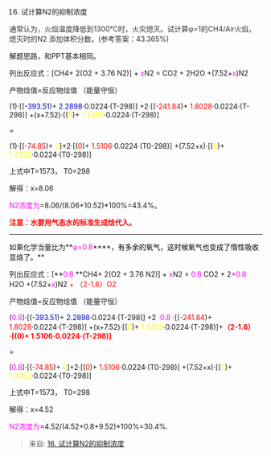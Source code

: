 16. 试计算N2的抑制浓度

<font style="color:#333333;">通常认为，火焰温度降低到1300℃时，火灾熄灭。试计算φ=1的CH</font><font style="color:#333333;">4</font><font style="color:#333333;">/Air火焰，熄灭时的N</font><font style="color:#333333;">2</font><font style="color:#333333;"> 添加体积分数。(参考答案：43.365%)</font>

解题思路，和PPT基本相同。

列出反应式：[CH4+ 2(O2 + 3.76 N2)] +   <font style="color:#ff00ff;">x</font>N2 = CO2 + 2H2O +(7.52+<font style="color:#ff00ff;">x</font>)N2

产物焓值=反应物焓值  （能量守恒）

(1)·[(<font style="color:#0000cc;">-393.51</font>)+ <font style="color:#0000cc;">2.2898</font>·0.0224·(T-298)] +2·[(<font style="color:red;">-241.84</font>)+ <font style="color:red;">1.8028</font>·0.0224·(T-298)] +(x+7.52)·[(<font style="color:yellow;">0</font>)+ <font style="color:yellow;">1.4252</font>·0.0224·(T-298)]

=

(1)·[(<font style="color:red;">-74.85</font>)+ <font style="color:yellow;">0</font>]+2·[(<font style="color:red;">0</font>)+ <font style="color:red;">1.5106</font>·0.0224·(T0-298)] +(7.52+x)·[(<font style="color:yellow;">0</font>)+ <font style="color:yellow;">1.4252</font>·0.0224·(T0-298)] 

上式中T=1573， T0=298 

解得：x=8.06 

<font style="color:#ff00ff;">N</font><font style="color:#ff00ff;">2</font><font style="color:#ff00ff;">浓度为</font>=8.06/(8.06+10.52)*100%=43.4%。

**<font style="color:#ff0000;">注意：水要用气态水的标准生成焓代入。</font>**

*****************************************************************************************

如果化学当量比为**<font style="color:#ff00ff;">φ=0.8</font>****<font style="color:#000000;">，有多余的氧气，这时候氧气也变成了惰性吸收显焓了。</font>**

列出反应式：[**<font style="color:#ff00ff;">0.8 </font>**CH4+ 2(O2 + 3.76 N2)] +   <font style="color:#ff00ff;">x</font>N2 = <font style="color:#ff00ff;">0.8</font> CO2 + 2<font style="color:#ff00ff;">*0.8</font> H2O +(7.52+<font style="color:#ff00ff;">x</font>)N2 <font style="color:#ff0000;">+ （2-1.6）</font><font style="color:#ff0000;">O</font><font style="color:#ff0000;">2</font><font style="color:#ff0000;"> </font>

产物焓值=反应物焓值  （能量守恒）

(<font style="color:#ff00ff;">0.8</font>)·[(<font style="color:#0000cc;">-393.51</font>)+ <font style="color:#0000cc;">2.2898</font>·0.0224·(T-298)] +2<font style="color:#000000;"> </font><font style="color:#ff00ff;">·0.8</font> ·[(<font style="color:red;">-241.84</font>)+ <font style="color:red;">1.8028</font>·0.0224·(T-298)] +(x+7.52)·[(<font style="color:yellow;">0</font>)+ <font style="color:yellow;">1.4252</font>·0.0224·(T-298)]+**<font style="color:#ff0000;">（2-1.6）</font>****<font style="color:#ff0000;">·[(</font>****<font style="color:#ff0000;">0</font>****<font style="color:#ff0000;">)+ </font>****<font style="color:#ff0000;">1.5106</font>****<font style="color:#ff0000;">·0.0224·(T</font>****<font style="color:#ff0000;">-298)]</font>**

=

(<font style="color:#ff00ff;">0.8</font>)·[(<font style="color:red;">-74.85</font>)+ <font style="color:yellow;">0</font>]+2·[(<font style="color:red;">0</font>)+ <font style="color:red;">1.5106</font>·0.0224·(T0-298)] +(7.52+x)·[(<font style="color:yellow;">0</font>)+ <font style="color:yellow;">1.4252</font>·0.0224·(T0-298)]

上式中T=1573， T0=298 

解得：x=4.52

<font style="color:#ff00ff;">N2浓度为</font>=4.52/(4.52+0.8+9.52)*100%=30.4%.  


> 来自: [16. 试计算N2的抑制浓度](https://viewer.mosoteach.cn/viewer?token=e545413fa0d8b04f8a8245ac5b054347&screenx=false&app_id=MTWEB&app_version=5.3.3&location=)
>

